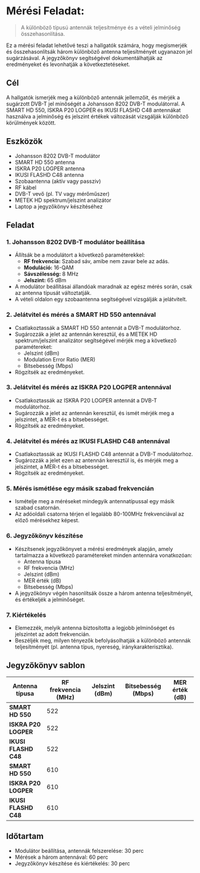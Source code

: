# Mérési Feladat:
> A különböző típusú antennák teljesítménye és a vételi jelminőség összehasonlítása.  

Ez a mérési feladat lehetővé teszi a hallgatók számára, hogy megismerjék és összehasonlítsák három különböző antenna teljesítményét ugyanazon jel sugárzásával. A jegyzőkönyv segítségével dokumentálhatják az eredményeket és levonhatják a következtetéseket.

## Cél
A hallgatók ismerjék meg a különböző antennák jellemzőit, és mérjék a sugárzott DVB-T jel minőségét a Johansson 8202 DVB-T modulátorral. A SMART HD 550, ISKRA P20 LOGPER és IKUSI FLASHD C48 antennákat használva a jelminőség és jelszint értékek változását vizsgálják különböző körülmények között.

## Eszközök
- Johansson 8202 DVB-T modulátor
- SMART HD 550 antenna
- ISKRA P20 LOGPER antenna
- IKUSI FLASHD C48 antenna
- Szobaantenna (aktív vagy passziv)
- RF kábel
- DVB-T vevő (pl. TV vagy mérőműszer)
- METEK HD spektrum/jelszint analizátor
- Laptop a jegyzőkönyv készítéséhez

## Feladat

### 1. Johansson 8202 DVB-T modulátor beállítása
   - Állítsák be a modulátort a következő paraméterekkel:
     - **RF frekvencia:** Szabad sáv, amibe nem zavar bele az adás.
     - **Moduláció:** 16-QAM
     - **Sávszélesség:** 8 MHz
     - **Jelszint:** 65 dBm
   - A modulátor beállításai állandóak maradnak az egész mérés során, csak az antenna típusát változtatják.
   - A vételi oldalon egy szobaantenna segítségével vizsgálják a jelátvitelt.

### 2. Jelátvitel és mérés a SMART HD 550 antennával
   - Csatlakoztassák a SMART HD 550 antennát a DVB-T modulátorhoz.
   - Sugározzák a jelet az antennán keresztül, és a METEK HD spektrum/jelszint analizátor segítségével mérjék meg a következő paramétereket:
     - Jelszint (dBm)
     - Modulation Error Ratio (MER)
     - Bitsebesség (Mbps)
   - Rögzítsék az eredményeket.

### 3. Jelátvitel és mérés az ISKRA P20 LOGPER antennával
   - Csatlakoztassák az ISKRA P20 LOGPER antennát a DVB-T modulátorhoz.
   - Sugározzák a jelet az antennán keresztül, és ismét mérjék meg a jelszintet, a MER-t és a bitsebességet.
   - Rögzítsék az eredményeket.

### 4. Jelátvitel és mérés az IKUSI FLASHD C48 antennával
   - Csatlakoztassák az IKUSI FLASHD C48 antennát a DVB-T modulátorhoz.
   - Sugározzák a jelet ezen az antennán keresztül is, és mérjék meg a jelszintet, a MER-t és a bitsebességet.
   - Rögzítsék az eredményeket.   

### 5. Mérés ismétlése egy másik szabad frekvencián   
   - Ismételje meg a méréseket mindegyik antennatípussal egy másik szabad csatornán.
   - Az adóoldali csatorna térjen el legalább 80-100MHz frekvenciával az előző mérésekhez képest.


### 6. Jegyzőkönyv készítése
   - Készítsenek jegyzőkönyvet a mérési eredmények alapján, amely tartalmazza a következő paramétereket minden antennára vonatkozóan:
     - Antenna típusa
     - RF frekvencia (MHz)
     - Jelszint (dBm)
     - MER érték (dB)
     - Bitsebesség (Mbps)
   - A jegyzőkönyv végén hasonlítsák össze a három antenna teljesítményét, és értékeljék a jelminőséget.

### 7. Kiértékelés
   - Elemezzék, melyik antenna biztosította a legjobb jelminőséget és jelszintet az adott frekvencián.
   - Beszéljék meg, milyen tényezők befolyásolhatják a különböző antennák teljesítményét (pl. antenna típus, nyereség, iránykarakterisztika).

## Jegyzőkönyv sablon

| Antenna típusa      | RF frekvencia (MHz) | Jelszint (dBm) | Bitsebesség (Mbps) | MER érték (dB) |
|---------------------|---------------------|----------------|--------------------|----------------|
| **SMART HD 550**     | 522                 |                |                    |                |
| **ISKRA P20 LOGPER** | 522                 |                |                    |                |
| **IKUSI FLASHD C48** | 522                 |                |                    |                |
| **SMART HD 550**     | 610                 |                |                    |                |
| **ISKRA P20 LOGPER** | 610                 |                |                    |                |
| **IKUSI FLASHD C48** | 610                 |                |                    |                |

## Időtartam
- Modulátor beállítása, antennák felszerelése: 30 perc
- Mérések a három antennával: 60 perc
- Jegyzőkönyv készítése és kiértékelés: 30 perc
